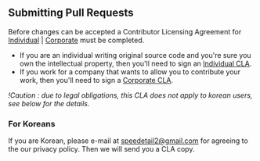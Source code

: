## Submitting Pull Requests

Before changes can be accepted a Contributor Licensing Agreement for  [Individual](https://docs.google.com/forms/d/1d2R9aVafHTasTYirq-qZx_lx20Obss0ufUS-OtLpu20/viewform) |  [Corporate](https://docs.google.com/forms/d/1hj5s1bkbmO1OP-UKnSNS6dsDkL1jFDL2XZ5d4IIFdb4/viewform) must be completed.

 * If you are an individual writing original source code and you're sure you own the intellectual property, then you'll need to sign an [Individual CLA](https://docs.google.com/forms/d/1d2R9aVafHTasTYirq-qZx_lx20Obss0ufUS-OtLpu20/viewform).
 * If you work for a company that wants to allow you to contribute your work, then you'll need to sign a [Corporate CLA](https://docs.google.com/forms/d/1hj5s1bkbmO1OP-UKnSNS6dsDkL1jFDL2XZ5d4IIFdb4/viewform).

*!Caution : due to legal obligations, this CLA does not apply to korean users, see below for the details.*

### For Koreans

If you are Korean, please e-mail at speedetail2@gmail.com for agreeing to the our privacy policy. Then we will send you a CLA copy.
